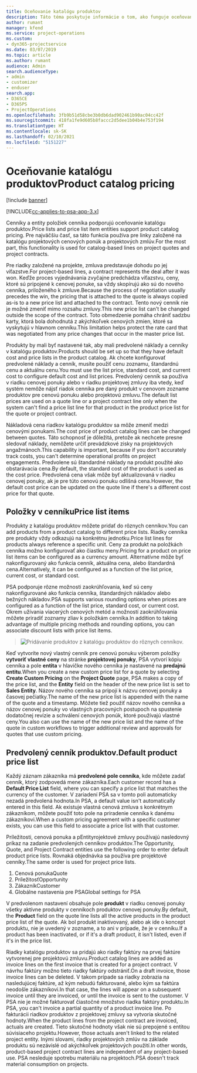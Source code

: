 ```yaml
---
title: Oceňovanie katalógu produktov
description: Táto téma poskytuje informácie o tom, ako funguje oceňovanie produktov v katalógu Dynamics 365 Project Service Automation (PSA).
author: rumant
manager: kfend
ms.service: project-operations
ms.custom:
- dyn365-projectservice
ms.date: 03/07/2019
ms.topic: article
ms.author: rumant
audience: Admin
search.audienceType:
- admin
- customizer
- enduser
search.app:
- D365CE
- D365PS
- ProjectOperations
ms.openlocfilehash: 3fb9b51d58cbe3b0db6dad902461b90ac04cc42f
ms.sourcegitcommit: 418fa1fe9d605b8faccc2d5dee1b04b4e753f194
ms.translationtype: HT
ms.contentlocale: sk-SK
ms.lasthandoff: 02/10/2021
ms.locfileid: "5151227"
---
```

# <a name="product-catalog-pricing"></a><span data-ttu-id="d83b7-103">Oceňovanie katalógu produktov</span><span class="sxs-lookup"><span data-stu-id="d83b7-103">Product catalog pricing</span></span> 

[!include [banner](../includes/psa-now-project-operations.md)]

[!INCLUDE[cc-applies-to-psa-app-3.x](../includes/cc-applies-to-psa-app-3x.md)]


<span data-ttu-id="d83b7-104">Cenníky a entity položiek cenníka podporujú oceňovanie katalógu produktov.</span><span class="sxs-lookup"><span data-stu-id="d83b7-104">Price lists and price list item entities support product catalog pricing.</span></span> <span data-ttu-id="d83b7-105">Pre najväčšiu časť, sa táto funkcia používa pre linky založené na katalógu projektových cenových ponúk a projektových zmlúv.</span><span class="sxs-lookup"><span data-stu-id="d83b7-105">For the most part, this functionality is used for catalog-based lines on project quotes and project contracts.</span></span>

<span data-ttu-id="d83b7-106">Pre riadky založené na projekte, zmluva predstavuje dohodu po jej víťazstve.</span><span class="sxs-lookup"><span data-stu-id="d83b7-106">For project-based lines, a contract represents the deal after it was won.</span></span> <span data-ttu-id="d83b7-107">Keďže proces vyjednávania zvyčajne predchádza víťazstvu, ceny, ktoré sú pripojené k cenovej ponuke, sa vždy skopírujú ako sú do nového cenníka, priloženého k zmluve.</span><span class="sxs-lookup"><span data-stu-id="d83b7-107">Because the process of negotiation usually precedes the win, the pricing that is attached to the quote is always copied as-is to a new price list and attached to the contract.</span></span> <span data-ttu-id="d83b7-108">Tento nový cenník nie je možné zmeniť mimo rozsahu zmluvy.</span><span class="sxs-lookup"><span data-stu-id="d83b7-108">This new price list can't be changed outside the scope of the contract.</span></span> <span data-ttu-id="d83b7-109">Toto obmedzenie pomáha chrániť sadzbu karty, ktorá bola dohodnutá z akýchkoľvek cenových zmien, ktoré sa vyskytujú v hlavnom cenníku.</span><span class="sxs-lookup"><span data-stu-id="d83b7-109">This limitation helps protect the rate card that was negotiated from any price changes that occur in the master price list.</span></span>

<span data-ttu-id="d83b7-110">Produkty by mali byť nastavené tak, aby mali predvolené náklady a cenníky v katalógu produktov.</span><span class="sxs-lookup"><span data-stu-id="d83b7-110">Products should be set up so that they have default cost and price lists in the product catalog.</span></span> <span data-ttu-id="d83b7-111">Ak chcete konfigurovať predvolené náklady a cenník, musíte použiť cenu zoznamu, štandardnú cenu a aktuálnu cenu.</span><span class="sxs-lookup"><span data-stu-id="d83b7-111">You must use the list price, standard cost, and current cost to configure default cost and list prices.</span></span> <span data-ttu-id="d83b7-112">Predvolený cenník sa používa v riadku cenovej ponuky alebo v riadku projektovej zmluvy iba vtedy, keď systém nemôže nájsť riadok cenníka pre daný produkt v cenovom zozname produktov pre cenovú ponuku alebo projektovú zmluvu.</span><span class="sxs-lookup"><span data-stu-id="d83b7-112">The default list prices are used on a quote line or a project contract line only when the system can't find a price list line for that product in the product price list for the quote or project contract.</span></span>

<span data-ttu-id="d83b7-113">Nákladová cena riadkov katalógu produktov sa môže zmeniť medzi cenovými ponukami.</span><span class="sxs-lookup"><span data-stu-id="d83b7-113">The cost price of product catalog lines can be changed between quotes.</span></span> <span data-ttu-id="d83b7-114">Táto schopnosť je dôležitá, pretože ak nechcete presne sledovať náklady, nemôžete určiť prevádzkové zisky na projektových angažmánoch.</span><span class="sxs-lookup"><span data-stu-id="d83b7-114">This capability is important, because if you don't accurately track costs, you can't determine operational profits on project engagements.</span></span> <span data-ttu-id="d83b7-115">Predvolene sú štandardné náklady na produkt použíté ako obstarávacia cena.</span><span class="sxs-lookup"><span data-stu-id="d83b7-115">By default, the standard cost of the product is used as the cost price.</span></span> <span data-ttu-id="d83b7-116">Predvolená cena však môže byť aktualizovaná v riadku cenovej ponuky, ak je pre túto cenovú ponuku odlišná cena.</span><span class="sxs-lookup"><span data-stu-id="d83b7-116">However, the default cost price can be updated on the quote line if there's a different cost price for that quote.</span></span>

## <a name="price-list-items"></a><span data-ttu-id="d83b7-117">Položky v cenníku</span><span class="sxs-lookup"><span data-stu-id="d83b7-117">Price list items</span></span>

<span data-ttu-id="d83b7-118">Produkty z katalógu produktov môžete pridať do rôznych cenníkov.</span><span class="sxs-lookup"><span data-stu-id="d83b7-118">You can add products from a product catalog to different price lists.</span></span> <span data-ttu-id="d83b7-119">Riadky cenníka pre produkty vždy odkazujú na konkrétnu jednotku.</span><span class="sxs-lookup"><span data-stu-id="d83b7-119">Price list lines for products always reference a specific unit.</span></span> <span data-ttu-id="d83b7-120">Ceny za produkt na položkách cenníka možno konfigurovať ako čiastku meny.</span><span class="sxs-lookup"><span data-stu-id="d83b7-120">Pricing for a product on price list items can be configured as a currency amount.</span></span> <span data-ttu-id="d83b7-121">Alternatívne môže byť nakonfigurovaný ako funkcia cenník, aktuálna cena, alebo štandardná cena.</span><span class="sxs-lookup"><span data-stu-id="d83b7-121">Alternatively, it can be configured as a function of the list price, current cost, or standard cost.</span></span>

<span data-ttu-id="d83b7-122">PSA podporuje rôzne možnosti zaokrúhľovania, keď sú ceny nakonfigurované ako funkcia cenníka, štandardných nákladov alebo bežných nákladov.</span><span class="sxs-lookup"><span data-stu-id="d83b7-122">PSA supports various rounding options when prices are configured as a function of the list price, standard cost, or current cost.</span></span> <span data-ttu-id="d83b7-123">Okrem užívania viacerých cenových metód a možností zaokrúhľovania môžete priradiť zoznamy zliav k položkám cenníka.</span><span class="sxs-lookup"><span data-stu-id="d83b7-123">In addition to taking advantage of multiple pricing methods and rounding options, you can associate discount lists with price list items.</span></span> 

> ![Pridávanie produktov z katalógu produktov do rôznych cenníkov.](media/basic-guide-16.png)

<span data-ttu-id="d83b7-125">Keď vytvoríte nový vlastný cenník pre cenovú ponuku výberom položky **vytvoriť vlastné ceny** na stránke **projektovej ponuky**, PSA vytvorí kópiu cenníka a pole **entita** v hlavičke nového cenníka je nastavené na **predajnú entitu**.</span><span class="sxs-lookup"><span data-stu-id="d83b7-125">When you create a new custom price list for a quote by selecting **Create Custom Pricing** on the **Project Quote** page, PSA makes a copy of the price list, and the **Entity** field on the header of the new price list is set to **Sales Entity**.</span></span> <span data-ttu-id="d83b7-126">Názov nového cenníka sa pripojí k názvu cenovej ponuky a časovej pečiatky.</span><span class="sxs-lookup"><span data-stu-id="d83b7-126">The name of the new price list is appended with the name of the quote and a timestamp.</span></span> <span data-ttu-id="d83b7-127">Môžete tiež použiť názov nového cenníka a názov cenovej ponuky vo vlastných pracovných postupoch na spustenie dodatočnej revízie a schválení cenových ponúk, ktoré používajú vlastné ceny.</span><span class="sxs-lookup"><span data-stu-id="d83b7-127">You also can use the name of the new price list and the name of the quote in custom workflows to trigger additional review and approvals for quotes that use custom pricing.</span></span>

 
## <a name="default-product-price-list"></a><span data-ttu-id="d83b7-128">Predvolený cenník produktov.</span><span class="sxs-lookup"><span data-stu-id="d83b7-128">Default product price list</span></span>
<span data-ttu-id="d83b7-129">Každý záznam zákazníka má **predvolené pole cenníka**, kde môžete zadať cenník, ktorý zodpovedá mene zákazníka.</span><span class="sxs-lookup"><span data-stu-id="d83b7-129">Each customer record has a **Default Price List** field, where you can specify a price list that matches the currency of the customer.</span></span> <span data-ttu-id="d83b7-130">V zariadení PSA sa v tomto poli automaticky nezadá predvolená hodnota.</span><span class="sxs-lookup"><span data-stu-id="d83b7-130">In PSA, a default value isn't automatically entered in this field.</span></span> <span data-ttu-id="d83b7-131">Ak existuje vlastná cenová zmluva s konkrétnym zákazníkom, môžete použiť toto pole na priradenie cenníka k danému zákazníkovi.</span><span class="sxs-lookup"><span data-stu-id="d83b7-131">When a custom pricing agreement with a specific customer exists, you can use this field to associate a price list with that customer.</span></span>

<span data-ttu-id="d83b7-132">Príležitosti, cenová ponuka a pEntityrojektové zmluvy používajú nasledovný príkaz na zadanie predvolených cenníkov produktov.</span><span class="sxs-lookup"><span data-stu-id="d83b7-132">The Opportunity, Quote, and Project Contract entities use the following order to enter default product price lists.</span></span> <span data-ttu-id="d83b7-133">Rovnaká objednávka sa používa pre projektové cenníky.</span><span class="sxs-lookup"><span data-stu-id="d83b7-133">The same order is used for project price lists.</span></span>

1.  <span data-ttu-id="d83b7-134">Cenová ponuka</span><span class="sxs-lookup"><span data-stu-id="d83b7-134">Quote</span></span>
2.  <span data-ttu-id="d83b7-135">Príležitosť</span><span class="sxs-lookup"><span data-stu-id="d83b7-135">Opportunity</span></span>
3.  <span data-ttu-id="d83b7-136">Zákazník</span><span class="sxs-lookup"><span data-stu-id="d83b7-136">Customer</span></span>
4.  <span data-ttu-id="d83b7-137">Globálne nastavenia pre PSA</span><span class="sxs-lookup"><span data-stu-id="d83b7-137">Global settings for PSA</span></span>

<span data-ttu-id="d83b7-138">V predvolenom nastavení obsahuje pole **produkt** v riadku cenovej ponuky všetky aktívne produkty v cenníkoch produktov cenovej ponuky.</span><span class="sxs-lookup"><span data-stu-id="d83b7-138">By default, the **Product** field on the quote line lists all the active products in the product price list of the quote.</span></span> <span data-ttu-id="d83b7-139">Ak bol produkt inaktivovaný, alebo ak ide o koncept produktu, nie je uvedený v zozname, a to ani v prípade, že je v cenníku.</span><span class="sxs-lookup"><span data-stu-id="d83b7-139">If a product has been inactivated, or if it's a draft product, it isn't listed, even if it's in the price list.</span></span> 

<span data-ttu-id="d83b7-140">Riadky katalógu produktov sa pridajú ako riadky faktúry na prvej faktúre vytvorenej pre projektovú zmluvu.</span><span class="sxs-lookup"><span data-stu-id="d83b7-140">Product catalog lines are added as invoice lines on the first invoice that is created for a project contract.</span></span> <span data-ttu-id="d83b7-141">V návrhu faktúry možno tieto riadky faktúry odstrániť.</span><span class="sxs-lookup"><span data-stu-id="d83b7-141">On a draft invoice, those invoice lines can be deleted.</span></span> <span data-ttu-id="d83b7-142">V takom prípade sa riadky zobrazia na nasledujúcej faktúre, až kým nebudú fakturované, alebo kým sa faktúra neodošle zákazníkovi.</span><span class="sxs-lookup"><span data-stu-id="d83b7-142">In that case, the lines will appear on a subsequent invoice until they are invoiced, or until the invoice is sent to the customer.</span></span> <span data-ttu-id="d83b7-143">V PSA nie je možné fakturovať čiastočné množstvo riadka faktúry produktu.</span><span class="sxs-lookup"><span data-stu-id="d83b7-143">In PSA, you can't invoice a partial quantity of a product invoice line.</span></span> <span data-ttu-id="d83b7-144">Po fakturácii riadkov produktov z projektovej zmluvy sa vytvoria skutočné hodnoty.</span><span class="sxs-lookup"><span data-stu-id="d83b7-144">When the product lines from the project contract are invoiced, actuals are created.</span></span> <span data-ttu-id="d83b7-145">Tieto skutočné hodnoty však nie sú prepojené s entitou súvisiaceho projektu.</span><span class="sxs-lookup"><span data-stu-id="d83b7-145">However, those actuals aren't linked to the related project entity.</span></span> <span data-ttu-id="d83b7-146">Inými slovami, riadky projektových zmlúv na základe produktu sú nezávislé od akýchkoľvek projektových použití.</span><span class="sxs-lookup"><span data-stu-id="d83b7-146">In other words, product-based project contract lines are independent of any project-based use.</span></span> <span data-ttu-id="d83b7-147">PSA nesleduje spotrebu materiálu na projektoch.</span><span class="sxs-lookup"><span data-stu-id="d83b7-147">PSA doesn't track material consumption on projects.</span></span>
